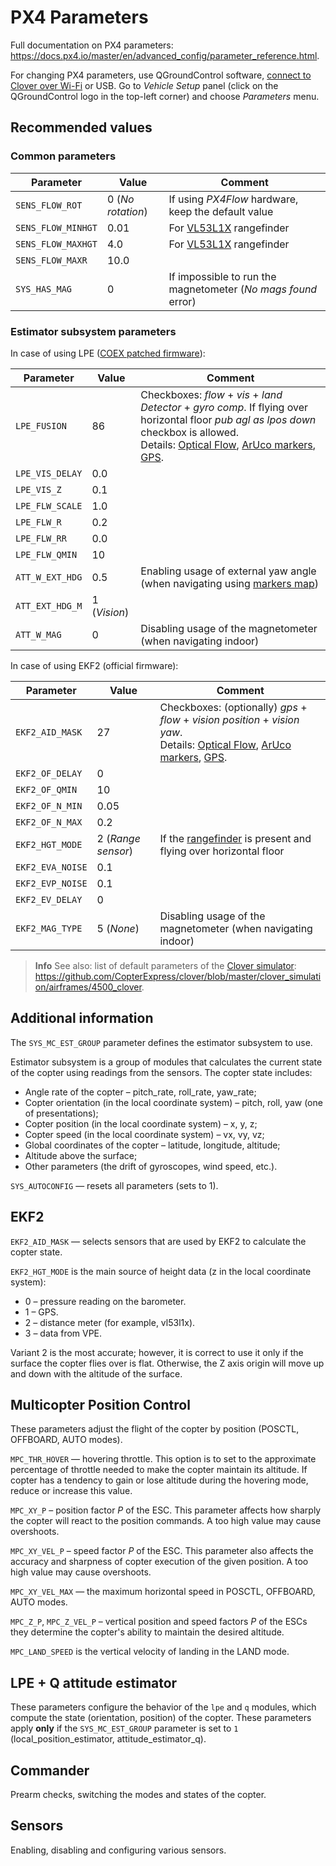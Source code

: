# PX4 Parameters

Full documentation on PX4 parameters: https://docs.px4.io/master/en/advanced_config/parameter_reference.html.

For changing PX4 parameters, use QGroundControl software, [connect to Clover over Wi-Fi](gcs_bridge.md) or USB. Go to *Vehicle Setup* panel (click on the QGroundControl logo in the top-left corner) and choose *Parameters* menu.

## Recommended values

### Common parameters

|Parameter|Value|Comment|
|-|-|-|
|`SENS_FLOW_ROT`|0 (*No rotation*)|If using *PX4Flow* hardware, keep the default value|
|`SENS_FLOW_MINHGT`|0.01|For [VL53L1X](laser.md) rangefinder|
|`SENS_FLOW_MAXHGT`|4.0|For [VL53L1X](laser.md) rangefinder|
|`SENS_FLOW_MAXR`|10.0||
|`SYS_HAS_MAG`|0|If impossible to run the magnetometer (*No mags found* error)|

### Estimator subsystem parameters

In case of using LPE ([COEX patched firmware](firmware.md)):

|Parameter|Value|Comment|
|-|-|-|
|`LPE_FUSION`|86|Checkboxes: *flow* + *vis* + *land Detector* + *gyro comp*. If flying over horizontal floor *pub agl as lpos down* checkbox is allowed.<br>Details: [Optical Flow](optical_flow.md), [ArUco markers](aruco_map.md), [GPS](gps.md).|
|`LPE_VIS_DELAY`|0.0||
|`LPE_VIS_Z`|0.1||
|`LPE_FLW_SCALE`|1.0||
|`LPE_FLW_R`|0.2||
|`LPE_FLW_RR`|0.0||
|`LPE_FLW_QMIN`|10||
|`ATT_W_EXT_HDG`|0.5|Enabling usage of external yaw angle (when navigating using [markers map](aruco_map.md))|
|`ATT_EXT_HDG_M`|1 (*Vision*)||
|`ATT_W_MAG`|0|Disabling usage of the magnetometer (when navigating indoor)|

In case of using EKF2 (official firmware):

<!-- markdownlint-disable MD044 -->

|Parameter|Value|Comment|
|-|-|-|
|`EKF2_AID_MASK`|27|Checkboxes: (optionally) *gps* + *flow* + *vision position* + *vision yaw*.<br>Details: [Optical Flow](optical_flow.md), [ArUco markers](aruco_map.md), [GPS](gps.md).|
|`EKF2_OF_DELAY`|0||
|`EKF2_OF_QMIN`|10||
|`EKF2_OF_N_MIN`|0.05||
|`EKF2_OF_N_MAX`|0.2||
|`EKF2_HGT_MODE`|2 (*Range sensor*)|If the [rangefinder](laser.md) is present and flying over horizontal floor|
|`EKF2_EVA_NOISE`|0.1||
|`EKF2_EVP_NOISE`|0.1||
|`EKF2_EV_DELAY`|0||
|`EKF2_MAG_TYPE`|5 (*None*)|Disabling usage of the magnetometer (when navigating indoor)|

<!-- markdownlint-enable MD031 -->

> **Info** See also: list of default parameters of the [Clover simulator](simulation.md): https://github.com/CopterExpress/clover/blob/master/clover_simulation/airframes/4500_clover.

## Additional information

The `SYS_MC_EST_GROUP` parameter defines the estimator subsystem to use.

Estimator subsystem is a group of modules that calculates the current state of the copter using readings from the sensors. The copter state includes:

* Angle rate of the copter – pitch_rate, roll_rate, yaw_rate;
* Copter orientation (in the local coordinate system) – pitch, roll, yaw (one of presentations);
* Copter position (in the local coordinate system) – x, y, z;
* Copter speed (in the local coordinate system) – vx, vy, vz;
* Global coordinates of the copter – latitude, longitude, altitude;
* Altitude above the surface;
* Other parameters (the drift of gyroscopes, wind speed, etc.).

`SYS_AUTOCONFIG` — resets all parameters (sets to 1).

## EKF2

`EKF2_AID_MASK` — selects sensors that are used by EKF2 to calculate the copter state.

`EKF2_HGT_MODE` is the main source of height data (z in the local coordinate system):

* 0 – pressure reading on the barometer.
* 1 – GPS.
* 2 – distance meter (for example, vl53l1x).
* 3 – data from VPE.

Variant 2 is the most accurate; however, it is correct to use it only if the surface the copter flies over is flat. Otherwise, the Z axis origin will move up and down with the altitude of the surface.

## Multicopter Position Control

These parameters adjust the flight of the copter by position (POSCTL, OFFBOARD, AUTO modes).

`MPC_THR_HOVER` — hovering throttle. This option is to set to the approximate percentage of throttle needed to make the copter maintain its altitude. If copter has a tendency to gain or lose altitude during the hovering mode, reduce or increase this value.

`MPC_XY_P` – position factor *P* of the ESC. This parameter affects how sharply the copter will react to the position commands. A too high value may cause overshoots.

`MPC_XY_VEL_P` – speed factor *P* of the ESC. This parameter also affects the accuracy and sharpness of copter execution of the given position. A too high value may cause overshoots.

`MPC_XY_VEL_MAX` — the maximum horizontal speed in POSCTL, OFFBOARD, AUTO modes.

`MPC_Z_P`, `MPC_Z_VEL_P` – vertical position and speed factors *P* of the ESCs they determine the copter's ability to maintain the desired altitude.

`MPC_LAND_SPEED` is the vertical velocity of landing in the LAND mode.

## LPE + Q attitude estimator

These parameters configure the behavior of the `lpe` and `q` modules, which compute the state (orientation, position) of the copter. These parameters apply **only** if the `SYS_MC_EST_GROUP` parameter is set to `1` (local_position_estimator, attitude_estimator_q).

## Commander

Prearm checks, switching the modes and states of the copter.

## Sensors

Enabling, disabling and configuring various sensors.
